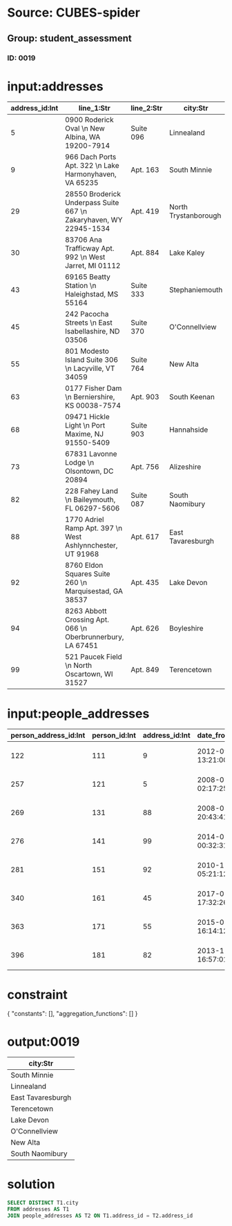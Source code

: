 # Source: CUBES-spider
## Group: student_assessment
### ID: 0019

# input:addresses

| address_id:Int | line_1:Str | line_2:Str | city:Str | zip_postcode:Str | state_province_county:Str | country:Str |
|---|---|---|---|---|---|---|
| 5 | 0900 Roderick Oval \n New Albina, WA 19200-7914 | Suite 096 | Linnealand | 862 | Montana | USA |
| 9 | 966 Dach Ports Apt. 322 \n Lake Harmonyhaven, VA 65235 | Apt. 163 | South Minnie | 716 | Texas | USA |
| 29 | 28550 Broderick Underpass Suite 667 \n Zakaryhaven, WY 22945-1534 | Apt. 419 | North Trystanborough | 112 | Vermont | USA |
| 30 | 83706 Ana Trafficway Apt. 992 \n West Jarret, MI 01112 | Apt. 884 | Lake Kaley | 431 | Washington | USA |
| 43 | 69165 Beatty Station \n Haleighstad, MS 55164 | Suite 333 | Stephaniemouth | 559 | Massachusetts | USA |
| 45 | 242 Pacocha Streets \n East Isabellashire, ND 03506 | Suite 370 | O'Connellview | 514 | NewMexico | USA |
| 55 | 801 Modesto Island Suite 306 \n Lacyville, VT 34059 | Suite 764 | New Alta | 176 | Mississippi | USA |
| 63 | 0177 Fisher Dam \n Berniershire, KS 00038-7574 | Apt. 903 | South Keenan | 613 | Michigan | USA |
| 68 | 09471 Hickle Light \n Port Maxime, NJ 91550-5409 | Suite 903 | Hannahside | 354 | Connecticut | USA |
| 73 | 67831 Lavonne Lodge \n Olsontown, DC 20894 | Apt. 756 | Alizeshire | 687 | NewMexico | USA |
| 82 | 228 Fahey Land \n Baileymouth, FL 06297-5606 | Suite 087 | South Naomibury | 79 | Ohio | USA |
| 88 | 1770 Adriel Ramp Apt. 397 \n West Ashlynnchester, UT 91968 | Apt. 617 | East Tavaresburgh | 179 | SouthDakota | USA |
| 92 | 8760 Eldon Squares Suite 260 \n Marquisestad, GA 38537 | Apt. 435 | Lake Devon | 244 | SouthDakota | USA |
| 94 | 8263 Abbott Crossing Apt. 066 \n Oberbrunnerbury, LA 67451 | Apt. 626 | Boyleshire | 536 | Kansas | USA |
| 99 | 521 Paucek Field \n North Oscartown, WI 31527 | Apt. 849 | Terencetown | 979 | Michigan | USA |

# input:people_addresses

| person_address_id:Int | person_id:Int | address_id:Int | date_from:Str | date_to:Str |
|---|---|---|---|---|
| 122 | 111 | 9 | 2012-09-26 13:21:00 | 2018-03-21 09:46:30 |
| 257 | 121 | 5 | 2008-07-31 02:17:25 | 2018-03-09 02:11:12 |
| 269 | 131 | 88 | 2008-05-26 20:43:41 | 2018-03-11 20:26:41 |
| 276 | 141 | 99 | 2014-05-10 00:32:31 | 2018-03-08 06:16:47 |
| 281 | 151 | 92 | 2010-11-26 05:21:12 | 2018-03-12 21:10:02 |
| 340 | 161 | 45 | 2017-05-01 17:32:26 | 2018-03-09 08:45:06 |
| 363 | 171 | 55 | 2015-05-24 16:14:12 | 2018-02-23 22:44:18 |
| 396 | 181 | 82 | 2013-12-26 16:57:01 | 2018-03-03 16:06:17 |

# constraint

{
  "constants": [],
  "aggregation_functions": []
}

# output:0019

| city:Str |
|---|
| South Minnie |
| Linnealand |
| East Tavaresburgh |
| Terencetown |
| Lake Devon |
| O'Connellview |
| New Alta |
| South Naomibury |

# solution

```sql
SELECT DISTINCT T1.city
FROM addresses AS T1
JOIN people_addresses AS T2 ON T1.address_id = T2.address_id
```
